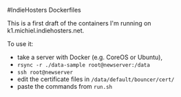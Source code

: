 #IndieHosters Dockerfiles

This is a first draft of the containers I'm running on k1.michiel.indiehosters.net.

To use it:

* take a server with Docker (e.g. CoreOS or Ubuntu),
* `rsync -r ./data-sample root@newserver:/data`
* `ssh root@newserver`
* edit the certificate files in `/data/default/bouncer/cert/`
* paste the commands from `run.sh`
